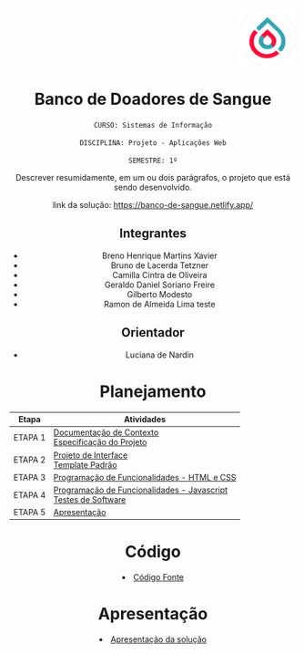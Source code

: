 <!-- ![](https://github.com/ICEI-PUC-Minas-PMV-SI/pmv-si-2023-1-e1-proj-web-t3-banco_de_sangue/blob/main/src/public/assets/doc-images/logo-final.png) -->
<div align="center" text-align="center">
  <img src="https://github.com/ICEI-PUC-Minas-PMV-SI/pmv-si-2023-1-e1-proj-web-t3-banco_de_sangue/blob/main/src/public/assets/doc-images/logo-final.png"    alt="Descrição da imagem" style="width: 100px; height: 100px; margin-left: 400px; margin-right: auto;" />
<div/>

# Banco de Doadores de Sangue

`CURSO: Sistemas de Informação`

`DISCIPLINA: Projeto - Aplicações Web`

`SEMESTRE: 1º`

Descrever resumidamente, em um ou dois parágrafos, o projeto que está sendo desenvolvido.

link da solução: https://banco-de-sangue.netlify.app/

## Integrantes

* Breno Henrique Martins Xavier
* Bruno de Lacerda Tetzner
* Camilla Cintra de Oliveira
* Geraldo Daniel Soriano Freire
* Gilberto Modesto
* Ramon de Almeida Lima
teste
## Orientador

* Luciana de Nardin

# Planejamento

| Etapa         | Atividades |
|  :----:   | ----------- |
| ETAPA 1         |[Documentação de Contexto](docs/context.md) <br> [Especificação do Projeto](docs/especification.md) |
| ETAPA 2         |[Projeto de Interface](docs/interface.md) <br> [Template Padrão](docs/template.md) |
| ETAPA 3         |[Programação de Funcionalidades - HTML e CSS](docs/development.md) |
| ETAPA 4        |[Programação de Funcionalidades - Javascript](docs/development.md) <br> [Testes de Software ](docs/tests.md) |
| ETAPA 5         | [Apresentação](presentation/README.md) |

# Código

<li><a href="src/README.md"> Código Fonte</a></li>

# Apresentação

<li><a href="presentation/README.md"> Apresentação da solução</a></li>


